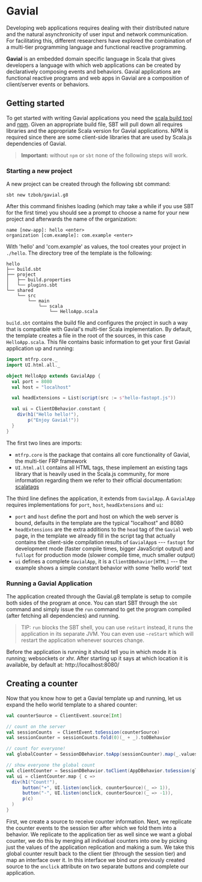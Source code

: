 # Gavial

Developing web applications requires dealing with their distributed nature and the natural asynchronicity of user input and network communication.
For facilitating this, different researchers have explored the combination of a multi-tier programming language and functional reactive programming.

__Gavial__ is an embedded domain specific language in Scala that gives developers a language with which web applications can be created by declaratively composing events and behaviors.
Gavial applications are functional reactive programs and web apps in Gavial are a composition of client/server events or behaviors.

## Getting started

To get started with writing Gavial applications you need the [scala build tool](https://www.scala-sbt.org) and [npm](https://www.npmjs.com).
Given an appropriate build file, SBT will pull down all requires libraries and the appropriate Scala version for Gavial applications.
NPM is required since there are some client-side libraries that are used by Scala.js dependencies of Gavial.

> **Important:** without `npm` or `sbt` none of the following steps will work.

### Starting a new project

A new project can be created through the following sbt command:
```
sbt new tzbob/gavial.g8
```
After this command finishes loading (which may take a while if you use SBT for the first time) you should see a prompt to choose a name for your new project and afterwards the name of the organization:

```
name [new-app]: hello <enter>
organization [com.example]: com.example <enter>
```
With 'hello' and 'com.example' as values, the tool creates your project in `./hello`. The directory tree of the template is the following:

```
hello
├── build.sbt
├── project
│   ├── build.properties
│   └── plugins.sbt
└── shared
    └── src
        └── main
            └── scala
                └── HelloApp.scala
```

`build.sbt` contains the build file and configures the project in such a way that is compatible with Gavial's multi-tier Scala implementation.
By default, the template creates a file in the root of the sources, in this case `HelloApp.scala`.
This file contains basic information to get your first Gavial application up and running:

```scala
import mtfrp.core._
import UI.html.all._

object HelloApp extends GavialApp {
  val port = 8080
  val host = "localhost"

  val headExtensions = List(script(src := s"hello-fastopt.js"))

  val ui = ClientDBehavior.constant {
    div(h1("Hello hello!"),
        p("Enjoy Gavial!"))
  }
}
```

The first two lines are imports:

- ```mtfrp.core``` is the package that contains all core functionality of Gavial, the multi-tier FRP framework
- ```UI.html.all``` contains all HTML tags, these implement an existing tags library that is heavily used in the Scala.js community, for more information regarding them we refer to their official documentation: [scalatags](https://www.lihaoyi.com/scalatags/)

The third line defines the application, it extends from `GavialApp`. A `GavialApp` requires implementations for `port`, `host`, `headExtensions` and `ui`:

- `port` and `host` define the port and host on which the web server is bound, defaults in the template are the typical "localhost" and 8080
- `headExtensions` are the extra additions to the `head` tag of the `Gavial` web page, in the template we already fill in the script tag that actually contains the client-side compilation results of `GavialApp`s --- `fastopt` for development mode (faster compile times, bigger JavaScript output) and `fullopt` for production mode (slower compile time, much smaller output)
- `ui` defines a complete `GavialApp`, it is a `ClientDBehavior[HTML]` --- the example shows a simple constant behavior with some 'hello world' text

### Running a Gavial Application

The application created through the Gavial.g8 template is setup to compile both sides of the program at once.
You can start SBT through the `sbt` command and simply issue the `run` command to get the program compiled (after fetching all dependencies) and running.

>  TIP: `run` blocks the SBT shell, you can use `reStart` instead, it runs the application in its separate JVM. You can even use `~reStart` which will restart the application whenever sources change.

Before the application is running it should tell you in which mode it is running; websockets or xhr. After starting up it says at which location it is available, by default at: http://localhost:8080/

## Creating a counter

Now that you know how to get a Gavial template up and running, let us expand the hello world template to a shared counter:

```scala
val counterSource = ClientEvent.source[Int]

// count on the server
val sessionCounts  = ClientEvent.toSession(counterSource)
val sessionCounter = sessionCounts.fold(0)(_ + _).toDBehavior

// count for everyone!
val globalCounter = SessionDBehavior.toApp(sessionCounter).map(_.values.sum)

// show everyone the global count
val clientCounter = SessionDBehavior.toClient(AppDBehavior.toSession(globalCounter))
val ui = clientCounter.map { c =>
  div(h1("Count!"),
      button("+", UI.listen(onclick, counterSource)(_ => 1)),
      button("-", UI.listen(onclick, counterSource)(_ => -1)),
      p(c)
  )
}
```

First, we create a source to receive counter information.
Next, we replicate the counter events to the session tier after which we fold them into a behavior.
We replicate to the application tier as well since we want a global counter, we do this by merging all individual counters into one by picking just the values of the application replication and making a sum.
We take this global counter result back to the client tier (through the session tier) and map an interface over it.
In this interface we bind our previously created source to the `onclick` attribute on two separate buttons and complete our application.
